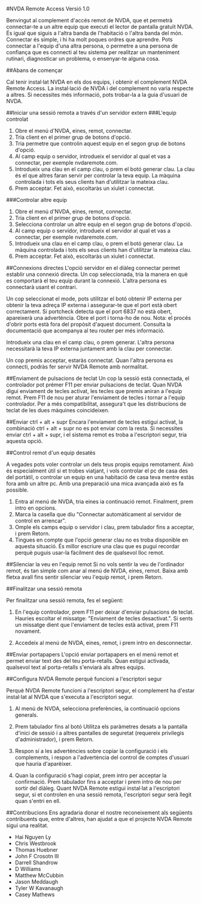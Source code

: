 #NVDA Remote Access
Versió 1.0

Benvingut al complement d'accés remot de NVDA, que et permetrà connectar-te a un altre equip que executi el lector de pantalla gratuït NVDA. És igual que siguis a l'altra banda de l'habitació o l'altra banda del món. Connectar és simple, i hi ha molt poques ordres que aprendre. Pots connectar a l'equip d'una altra persona, o permetre a una persona de confiança que es connecti al teu sistema per realitzar un manteniment rutinari, diagnosticar un problema, o ensenyar-te alguna cosa.

##Abans de començar

Cal tenir instal·lat NVDA en els dos equips, i obtenir el complement NVDA Remote Access.
La instal·lació de NVDA i del complement no varia respecte a altres. Si necessites més informació, pots trobar-la a la guia d'usuari de NVDA.

##Iniciar una sessió remota a través d'un servidor extern
###L'equip controlat
1. Obre el menú d'NVDA, eines, remot, connectar.
2. Tria client en el primer grup de botons d'opció.
3. Tria permetre que controlin aquest equip en el segon grup de botons d'opció.
4. Al camp equip o servidor, introdueix el servidor al qual et vas a connectar, per exemple nvdaremote.com.
5. Introdueix una clau en el camp clau, o prem el botó generar clau.
La clau és el que altres faran servir per controlar la teva equip.
La màquina controlada i tots els seus clients han d'utilitzar la mateixa clau.
6. Prem acceptar. Fet això, escoltaràs un xiulet i connectat.

###Controlar altre equip
1. Obre el menú d'NVDA, eines, remot, connectar.
2. Tria client en el primer grup de botons d'opció.
3. Selecciona controlar un altre equip en el segon grup de botons d'opció.
4. Al camp equip o servidor, introdueix el servidor al qual et vas a connectar, per exemple nvdaremote.com.
5. Introdueix una clau en el camp clau, o prem el botó generar clau.
La màquina controlada i tots els seus clients han d'utilitzar la mateixa clau.
6. Prem acceptar. Fet això, escoltaràs un xiulet i connectat.

##Connexions directes
L'opció servidor en el diàleg connectar permet establir una connexió directa.
Un cop seleccionada, tria la manera en què es comportarà el teu equip durant la connexió.
L'altra persona es connectarà usant el contrari.

Un cop seleccionat el mode, pots utilitzar el botó obtenir IP externa per obtenir la teva adreça IP externa i assegurar-te que el port està obert correctament.
Si portcheck detecta que el port 6837 no està obert, apareixerà una advertència.
Obre el port i torna-ho de nou.
Nota: el procés d'obrir ports està fora del propòsit d'aquest document. Consulta la documentació que acompanya al teu router per més informació.

Introdueix una clau en el camp clau, o prem generar. L'altra persona necessitarà la teva IP externa juntament amb la clau per connectar.

Un cop premis acceptar, estaràs connectat.
Quan l'altra persona es connecti, podràs fer servir NVDA Remote amb normalitat.

##Enviament de pulsacions de teclat
Un cop la sessió està connectada, el controlador pot prémer F11 per enviar pulsacions de teclat.
Quan NVDA digui enviament de tecles activat, les tecles que premis aniran a l'equip remot. Prem F11 de nou per aturar l'enviament de tecles i tornar a l'equip controlador.
Per a més compatibilitat, assegura't que les distribucions de teclat de les dues màquines coincideixen.

##Enviar ctrl + alt + supr
Encara l'enviament de tecles estigui activat, la combinació ctrl + alt + supr no es pot enviar com la resta.
Si necessites enviar ctrl + alt + supr, i el sistema remot es troba a l'escriptori segur, tria aquesta opció.

##Control remot d'un equip desatès

A vegades pots voler controlar un dels teus propis equips remotament. Això és especialment útil si et trobes viatjant, i vols controlar el pc de casa des del portàtil, o controlar un equip en una habitació de casa teva mentre estàs fora amb un altre pc. Amb una preparació una mica avançada això es fa possible.

1. Entra al menú de NVDA, tria eines ia continuació remot. Finalment, prem intro en opcions.
2. Marca la casella que diu "Connectar automàticament al servidor de control en arrencar".
3. Omple els camps equip o servidor i clau, prem tabulador fins a acceptar, i prem Retorn.
4. Tingues en compte que l'opció generar clau no es troba disponible en aquesta situació. És millor escriure una clau que es pugui recordar perquè puguis usar-la fàcilment des de qualsevol lloc remot.

##Silenciar la veu en l'equip remot
Si no vols sentir la veu de l'ordinador remot, és tan simple com anar al menú de NVDA, eines, remot. Baixa amb fletxa avall fins sentir silenciar veu l'equip remot, i prem Retorn.

##Finalitzar una sessió remota

Per finalitzar una sessió remota, fes el següent:

1. En l'equip controlador, prem F11 per deixar d'enviar pulsacions de teclat. Hauries escoltar el missatge: "Enviament de tecles desactivat.". Si sents un missatge dient que l'enviament de tecles està activat, prem F11 novament.

2. Accedeix al menú de NVDA, eines, remot, i prem intro en desconnectar.

##Enviar portapapers
L'opció enviar portapapers en el menú remot et permet enviar text des del teu porta-retalls.
Quan estigui activada, qualsevol text al porta-retalls s'enviarà als altres equips.

##Configura NVDA Remote perquè funcioni a l'escriptori segur

Perquè NVDA Remote funcioni a l'escriptori segur, el complement ha d'estar instal·lat al NVDA que s'executa a l'escriptori segur.

1. Al menú de NVDA, selecciona preferències, ia continuació opcions generals.

2. Prem tabulador fins al botó Utilitza els paràmetres desats a la pantalla d'inici de sessió i a altres pantalles de seguretat (requereix privilegis d'administrador), i prem Retorn.

3. Respon sí a les advertències sobre copiar la configuració i els complements, i respon a l'advertència del control de comptes d'usuari que hauria d'aparèixer.

4. Quan la configuració s'hagi copiat, prem intro per acceptar la confirmació. Prem tabulador fins a acceptar i prem intro de nou per sortir del diàleg.
Quant NVDA Remote estigui instal·lat a l'escriptori segur, si et controlen en una sessió remota,
l'escriptori segur serà llegit quan s'entri en ell.

##Contribucions
Ens agradaria donar el nostre reconeixement als següents contribuents que, entre d'altres, han ajudat a que el projecte NVDA Remote sigui una realitat.
 
* Hai Nguyen Ly
* Chris Westbrook
* Thomas Huebner
* John F Crosotn III
* Darrell Shandrow
* D Williams
* Matthew McCubbin
* Jason Meddaugh
* Tyler W Kavanaugh
* Casey Mathews
